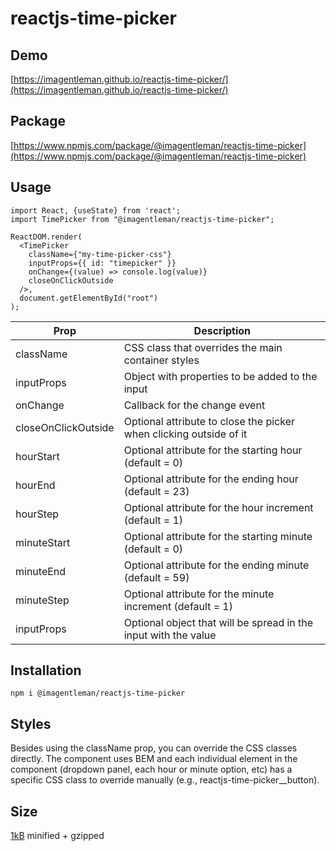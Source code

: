 # reactjs-time-picker

## Demo

[https://imagentleman.github.io/reactjs-time-picker/](https://imagentleman.github.io/reactjs-time-picker/)

## Package

[https://www.npmjs.com/package/@imagentleman/reactjs-time-picker](https://www.npmjs.com/package/@imagentleman/reactjs-time-picker)

## Usage

```
import React, {useState} from 'react';
import TimePicker from "@imagentleman/reactjs-time-picker";

ReactDOM.render(
  <TimePicker
    className={"my-time-picker-css"}
    inputProps={{ id: "timepicker" }}
    onChange={(value) => console.log(value)}
    closeOnClickOutside
  />,
  document.getElementById("root")
);
```

| Prop | Description |
| --- | --- |
| className | CSS class that overrides the main container styles |
| inputProps | Object with properties to be added to the input |
| onChange | Callback for the change event |
| closeOnClickOutside | Optional attribute to close the picker when clicking outside of it |
| hourStart | Optional attribute for the starting hour (default = 0) |
| hourEnd | Optional attribute for the ending hour (default = 23) |
| hourStep | Optional attribute for the hour increment (default = 1) |
| minuteStart | Optional attribute for the starting minute (default = 0) |
| minuteEnd | Optional attribute for the ending minute (default = 59) |
| minuteStep | Optional attribute for the minute increment (default = 1) |
| inputProps | Optional object that will be spread in the input with the value |

## Installation

`npm i @imagentleman/reactjs-time-picker`

## Styles

Besides using the className prop, you can override the CSS classes directly. The component uses BEM and each individual element in the component (dropdown panel, each hour or minute option, etc) has a specific CSS class to override manually (e.g., reactjs-time-picker__button).

## Size

[1kB](https://bundlephobia.com/package/@imagentleman/reactjs-time-picker) minified + gzipped
